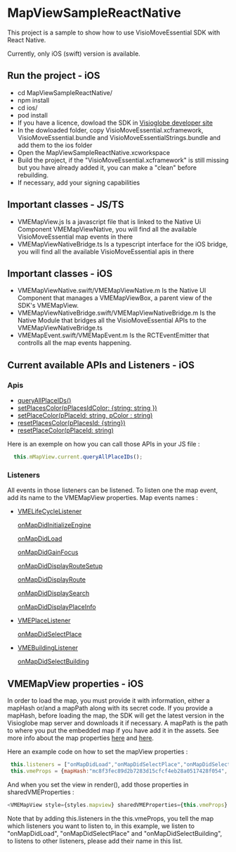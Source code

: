# MapViewSampleReactNative
This project is a sample to show how to use VisioMoveEssential SDK with React Native.

Currently, only iOS (swift) version is available.

## Run the project - iOS
* cd MapViewSampleReactNative/
* npm install
* cd ios/
* pod install
* If you have a licence, dowload the SDK in [Visioglobe developer site](https://developer.visioglobe.com/visiomoveessential/)
* In the dowloaded folder, copy VisioMoveEssential.xcframework, VisioMoveEssential.bundle and VisioMoveEssentialStrings.bundle and add them to the ios folder
* Open the MapViewSampleReactNative.xcworkspace
* Build the project, if the "VisioMoveEssential.xcframework" is still missing but you have already added it, you can make a "clean" before rebuilding. 
* If necessary, add your signing capabilities

## Important classes - JS/TS
* VMEMapView.js
  Is a javascript file that is linked to the Native Ui Component VMEMapViewNative, you will find all the available VisioMoveEssential map events in there
* VMEMapViewNativeBridge.ts
  Is a typescript interface for the iOS bridge, you will find all the available VisioMoveEssential apis in there

## Important classes - iOS
* VMEMapViewNative.swift/VMEMapViewNative.m
  Is the Native UI Component that manages a VMEMapViewBox, a parent view of the SDK's VMEMapView.
* VMEMapViewNativeBridge.swift/VMEMapViewNativeBridge.m
  Is the Native Module that bridges all the VisioMoveEssential APIs to the VMEMapViewNativeBridge.ts
* VMEMapEvent.swift/VMEMapEvent.m
  Is the RCTEventEmitter that controlls all the map events happening. 

## Current available APIs and Listeners - iOS
### Apis 
* [queryAllPlaceIDs()](https://developer.visioglobe.com/docs/VisioMoveEssential-iOS/Doc/VisioMoveEssential-iOS/html/group__place_info_inteface_gafee04158e17605293966d8a3a96b3ace.html#gafee04158e17605293966d8a3a96b3ace)
* [setPlacesColor(pPlacesIdColor: {string: string })](https://developer.visioglobe.com/docs/VisioMoveEssential-iOS/Doc/VisioMoveEssential-iOS/html/group__place_info_inteface_ga9beebd1355e0cc72fb301a03fb0dd370.html#ga9beebd1355e0cc72fb301a03fb0dd370)
* [setPlaceColor(pPlaceId: string, pColor : string)](https://developer.visioglobe.com/docs/VisioMoveEssential-iOS/Doc/VisioMoveEssential-iOS/html/group__place_info_inteface_gaae5ce98dbb1d26995a4cc01648281081.html#gaae5ce98dbb1d26995a4cc01648281081)
* [resetPlacesColor(pPlacesId: {string})](https://developer.visioglobe.com/docs/VisioMoveEssential-iOS/Doc/VisioMoveEssential-iOS/html/group__place_info_inteface_ga225d411d206d2538eb479ffe3b8eb3d8.html#ga225d411d206d2538eb479ffe3b8eb3d8)
* [resetPlaceColor(pPlaceId: string)](https://developer.visioglobe.com/docs/VisioMoveEssential-iOS/Doc/VisioMoveEssential-iOS/html/group__place_info_inteface_gac33bf16d311b2bd0c5d7c7bb3dfad859.html#gac33bf16d311b2bd0c5d7c7bb3dfad859)

Here is an exemple on how you can call those APIs in your JS file : 
```javascript
  this.mMapView.current.queryAllPlaceIDs();
 ```

### Listeners
All events in those listeners can be listened. To listen one the map event, add its name to the VMEMapView properties. 
Map events names : 
* [VMELifeCycleListener](https://developer.visioglobe.com/docs/VisioMoveEssential-iOS/Doc/VisioMoveEssential-iOS/html/protocol_v_m_e_life_cycle_listener-p.html)

  [onMapDidInitializeEngine](https://developer.visioglobe.com/docs/VisioMoveEssential-iOS/Doc/VisioMoveEssential-iOS/html/protocol_v_m_e_life_cycle_listener-p_a40a7b7ba32023ecbf5a6e2a5524f69ed.html#a40a7b7ba32023ecbf5a6e2a5524f69ed)

  [onMapDidLoad](https://developer.visioglobe.com/docs/VisioMoveEssential-iOS/Doc/VisioMoveEssential-iOS/html/protocol_v_m_e_life_cycle_listener-p_a0c478f1bb016329d725510fa626740f6.html#a0c478f1bb016329d725510fa626740f6)

  [onMapDidGainFocus](https://developer.visioglobe.com/docs/VisioMoveEssential-iOS/Doc/VisioMoveEssential-iOS/html/protocol_v_m_e_life_cycle_listener-p_a97fe0735686f9dbc305977d06da7a5bd.html#a97fe0735686f9dbc305977d06da7a5bd)

  [onMapDidDisplayRouteSetup](https://developer.visioglobe.com/docs/VisioMoveEssential-iOS/Doc/VisioMoveEssential-iOS/html/protocol_v_m_e_life_cycle_listener-p_aae28f4e2033fd1ee6454938e515c8c03.html#aae28f4e2033fd1ee6454938e515c8c03)

  [onMapDidDisplayRoute](https://developer.visioglobe.com/docs/VisioMoveEssential-iOS/Doc/VisioMoveEssential-iOS/html/protocol_v_m_e_life_cycle_listener-p_a4f673f37292c1ac2596624a4a2589b68.html#a4f673f37292c1ac2596624a4a2589b68)

  [onMapDidDisplaySearch](https://developer.visioglobe.com/docs/VisioMoveEssential-iOS/Doc/VisioMoveEssential-iOS/html/protocol_v_m_e_life_cycle_listener-p_a05431431d73f13bcbb6b69c416af82fa.html#a05431431d73f13bcbb6b69c416af82fa)

  [onMapDidDisplayPlaceInfo](https://developer.visioglobe.com/docs/VisioMoveEssential-iOS/Doc/VisioMoveEssential-iOS/html/protocol_v_m_e_life_cycle_listener-p_aa6d503e88778a29f779939de75ab9e28.html#aa6d503e88778a29f779939de75ab9e28)
* [VMEPlaceListener](https://developer.visioglobe.com/docs/VisioMoveEssential-iOS/Doc/VisioMoveEssential-iOS/html/protocol_v_m_e_place_listener-p.html)

  [onMapDidSelectPlace](https://developer.visioglobe.com/docs/VisioMoveEssential-iOS/Doc/VisioMoveEssential-iOS/html/protocol_v_m_e_place_listener-p_aaf9b14e7f7946e64afc4ec9dc0ac72aa.html#aaf9b14e7f7946e64afc4ec9dc0ac72aa)
* [VMEBuildingListener](https://developer.visioglobe.com/docs/VisioMoveEssential-iOS/Doc/VisioMoveEssential-iOS/html/protocol_v_m_e_building_listener-p.html)

  [onMapDidSelectBuilding](https://developer.visioglobe.com/docs/VisioMoveEssential-iOS/Doc/VisioMoveEssential-iOS/html/protocol_v_m_e_building_listener-p_a5876017eef2962cf643f992740a221a4.html#a5876017eef2962cf643f992740a221a4)

## VMEMapView properties - iOS
In order to load the map, you must provide it with information, either a mapHash or/and a mapPath along with its secret code. If you provide a mapHash, before loading the map, the SDK will get the latest version in the Visioglobe map server and downloads it if necessary.
A mapPath is the path to where you put the embedded map if you have add it in the assets. 
See more info about the map properties [here](https://developer.visioglobe.com/docs/VisioMoveEssential-iOS/Doc/VisioMoveEssential-iOS/html/group__bundle_interface.html) and [here](https://developer.visioglobe.com/docs/VisioMoveEssential-iOS/Doc/VisioMoveEssential-iOS/html/index.html).

Here an example code on how to set the mapView properties : 
```javascript
 this.listeners = ["onMapDidLoad","onMapDidSelectPlace","onMapDidSelectBuilding"];
 this.vmeProps = {mapHash:"mc8f3fec89d2b7283d15cfcf4eb28a0517428f054", listeners:this.listeners};
 ```
 And when you set the view in render(), add those properties in sharedVMEProperties : 
 ```javascript
 <VMEMapView style={styles.mapview} sharedVMEProperties={this.vmeProps} ref={this.mMapView} />
 ```
 Note that by adding this.listeners in the this.vmeProps, you tell the map which listeners you want to listen to, in this example, we listen to "onMapDidLoad", "onMapDidSelectPlace" and "onMapDidSelectBuilding", to listens to other listeners, please add their name in this list.
 
 
 
 
